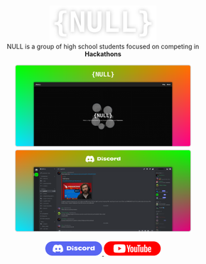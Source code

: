 <p align="center">
  <img src="https://github.com/ProjNull/.github/blob/main/profile/logo.png?raw=true" height="80" alt="NULL Logo" /><br>
  NULL is a group of high school students focused on competing in <b>Hackathons</b>
</p>

<div align="center">
  <a href="https://projnull.eu">
    <img width="400" src="https://github.com/ProjNull/.github/blob/main/profile/web.png?raw=true" />
  </a>
  <a href="https://janpalma.cz/s/null-invite">
    <img width="400" src="https://github.com/ProjNull/.github/blob/main/profile/discord.png?raw=true" />
  </a>
</div>
<br>
<div align="center">
  <a href="https://janpalma.cz/s/null-invite">
    <img height="32" src="https://github.com/ProjNull/.github/blob/main/profile/discord-icon.png?raw=true" />
  </a>
  <a href="https://www.youtube.com/@ProjNULL">
    <img height="32" src="https://github.com/ProjNull/.github/blob/main/profile/youtube-icon.png?raw=true" />
  </a>
</div>


<!--

**Here are some ideas to get you started:**

🙋‍♀️ A short introduction - what is your organization all about?
🌈 Contribution guidelines - how can the community get involved?
👩‍💻 Useful resources - where can the community find your docs? Is there anything else the community should know?
🍿 Fun facts - what does your team eat for breakfast?
🧙 Remember, you can do mighty things with the power of [Markdown](https://docs.github.com/github/writing-on-github/getting-started-with-writing-and-formatting-on-github/basic-writing-and-formatting-syntax)
-->
